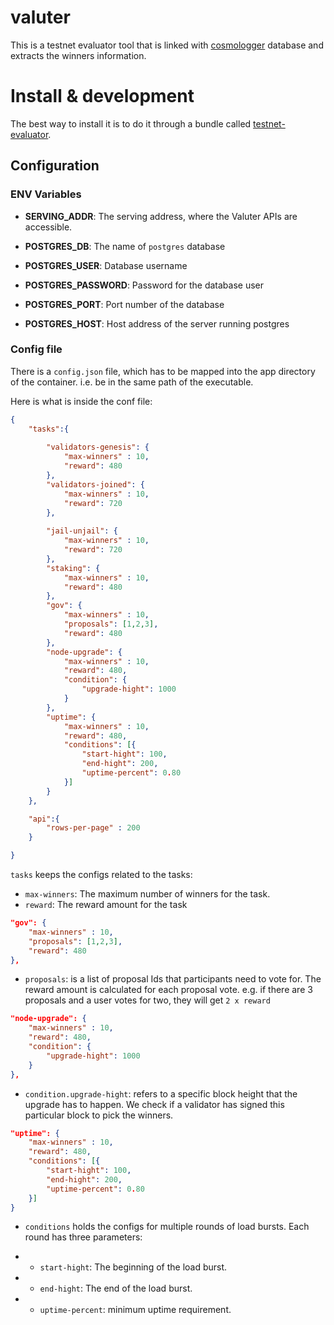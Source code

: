 # valuter
This is a testnet evaluator tool that is linked with [cosmologger](https://github.com/archway-network/cosmologger/) database and extracts the winners information.

# Install & development
The best way to install it is to do it through a bundle called [testnet-evaluator](https://github.com/archway-network/testnet-evaluator/). 

## Configuration

### ENV Variables


* **SERVING_ADDR**: The serving address, where the Valuter APIs are accessible.

* **POSTGRES_DB**: The name of `postgres` database
* **POSTGRES_USER**: Database username
* **POSTGRES_PASSWORD**: Password for the database user
* **POSTGRES_PORT**: Port number of the database
* **POSTGRES_HOST**: Host address of the server running postgres


### Config file
There is a `config.json` file, which has to be mapped into the app directory of the container. i.e. be in the same path of the executable.

Here is what is inside the conf file:

```json
{
    "tasks":{
        
        "validators-genesis": {
            "max-winners" : 10,
            "reward": 480
        },
        "validators-joined": {
            "max-winners" : 10,
            "reward": 720
        },
       
        "jail-unjail": {
            "max-winners" : 10,
            "reward": 720
        },
        "staking": {
            "max-winners" : 10,
            "reward": 480
        },
        "gov": {
            "max-winners" : 10,
            "proposals": [1,2,3],
            "reward": 480          
        },
        "node-upgrade": {
            "max-winners" : 10,
            "reward": 480,
            "condition": {
                "upgrade-hight": 1000
            }
        },
        "uptime": {
            "max-winners" : 10,
            "reward": 480,
            "conditions": [{
                "start-hight": 100,
                "end-hight": 200,
                "uptime-percent": 0.80
            }]
        }
    },

    "api":{
        "rows-per-page" : 200
    }

}
```

`tasks` keeps the configs related to the tasks:

* `max-winners`: The maximum number of winners for the task.
* `reward`: The reward amount for the task

```json
"gov": {
    "max-winners" : 10,
    "proposals": [1,2,3],
    "reward": 480          
},
```

* `proposals`: is a list of proposal Ids that participants need to vote for. 
The reward amount is calculated for each proposal vote. e.g. if there are 3 proposals and a user votes for two, they will get `2 x reward`


```json
"node-upgrade": {
    "max-winners" : 10,
    "reward": 480,
    "condition": {
        "upgrade-hight": 1000
    }
},
```

* `condition.upgrade-hight`: refers to a specific block height that the upgrade has to happen. We check if a validator has signed this particular block to pick the winners.


```json
"uptime": {
    "max-winners" : 10,
    "reward": 480,
    "conditions": [{
        "start-hight": 100,
        "end-hight": 200,
        "uptime-percent": 0.80
    }]
}
```
* `conditions` holds the configs for multiple rounds of load bursts. Each round has three parameters:

* * `start-hight`: The beginning of the load burst.
* * `end-hight`: The end of the load burst.
* * `uptime-percent`: minimum uptime requirement.